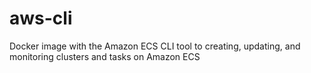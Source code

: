 # aws-cli
Docker image with the Amazon ECS CLI tool to creating, updating, and monitoring clusters and tasks on Amazon ECS
